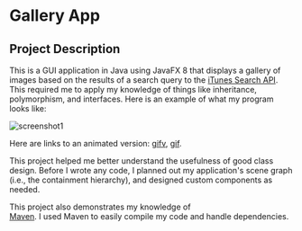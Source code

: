 # Gallery App

## Project Description

This is a GUI application in Java using JavaFX 8 that displays a 
gallery of images based on the results of a search query to the 
[iTunes Search API](https://affiliate.itunes.apple.com/resources/documentation/itunes-store-web-service-search-api/#searching).
This required me to apply my knowledge of things like inheritance, 
polymorphism, and interfaces. Here is an example of what my program looks like:

![screenshot1](https://i.imgur.com/eUh0NbF.png)

Here are links to an animated version: 
[gifv](https://i.imgur.com/tdRDXM1.gifv), 
[gif](https://i.imgur.com/tdRDXM1.gif).

This project helped me better understand the usefulness of good class design. 
Before I wrote any code, I planned out my application's scene graph (i.e., the containment hierarchy), 
and designed custom components as needed.

This project also demonstrates my knowledge of  
[Maven](https://maven.apache.org/what-is-maven.html).
I used Maven to easily compile my code and handle dependencies.
